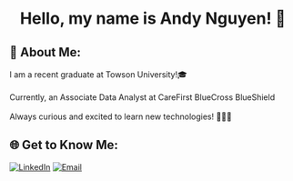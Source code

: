 <h1 align="center">Hello, my name is Andy Nguyen! 👋</h1>

## 💫 About Me:
I am a recent graduate at Towson University!🎓<br><br>Currently, an Associate Data Analyst at CareFirst BlueCross BlueShield<br><br>Always curious and excited to learn new technologies! 🧑🏻‍💻<br>

## 🌐 Get to Know Me:
[![LinkedIn](https://img.shields.io/badge/LinkedIn-%230077B5.svg?logo=linkedin&logoColor=white)](https://linkedin.com/in/https://www.linkedin.com/in/andy-nguyen1/)
[![Email](https://img.shields.io/badge/Email-D14836?logo=gmail&logoColor=white)](mailto:nguyenandy155@gmail.com)
